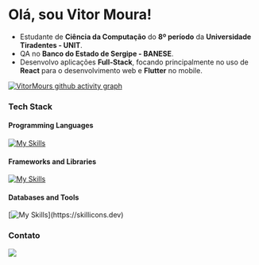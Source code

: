 # Olá, sou Vitor Moura!

- Estudante de **Ciência da Computação** do **8º período** da **Universidade Tiradentes - UNIT**.
- QA no **Banco do Estado de Sergipe - BANESE**.
- Desenvolvo aplicações **Full-Stack**, focando principalmente no uso de **React** para o desenvolvimento web e **Flutter** no mobile.

[![VitorMours github activity graph](https://github-readme-activity-graph.vercel.app/graph?username=vitormours&theme=react)](https://github.com/ashutosh00710/github-readme-activity-graph)


### Tech Stack
#### Programming Languages
[![My Skills](https://skillicons.dev/icons?i=js,python,java)](https://skillicons.dev)

#### Frameworks and Libraries
[![My Skills](https://skillicons.dev/icons?i=express,bootstrap,react,flask,spring,flutter)](https://skillicons.dev)

#### Databases and Tools
[![My Skills](https://skillicons.dev/icons?i=mysql,postgresql,sqlite,sequelize,prisma,mongo,postman,aws,gcp,supabase,tailwindcss,)](https://skillicons.dev)



### Contato

<a href="https://www.linkedin.com/in/joão-vitor-rezende-moura"><img src="https://img.shields.io/badge/LinkedIn-0077B5?style=for-the-badge&logo=linkedin&logoColor=white" target="_blank"></a>

